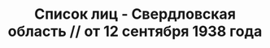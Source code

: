 ---
title: Список лиц - Свердловская область // от 12 сентября 1938 года
description: РГАСПИ, ф.17, оп.171, дело 418, лист 173
images:
- /disk/pictures/v10/17-171-418-173.jpg
- /disk/pictures/v10/17-171-418-174.jpg
- /disk/pictures/v10/17-171-418-175.jpg
- /disk/pictures/v10/17-171-418-176.jpg
- /disk/pictures/v10/17-171-418-177.jpg
---